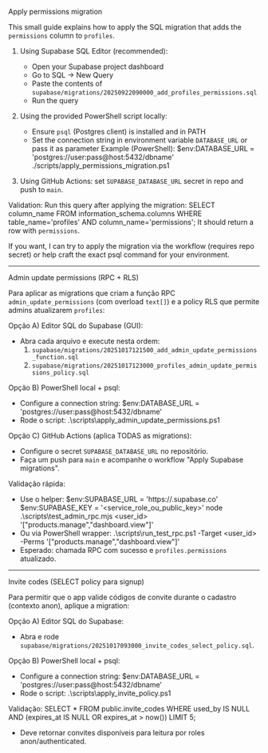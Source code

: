 Apply permissions migration

This small guide explains how to apply the SQL migration that adds the `permissions` column to `profiles`.

1) Using Supabase SQL Editor (recommended):
   - Open your Supabase project dashboard
   - Go to SQL -> New Query
   - Paste the contents of `supabase/migrations/20250922090000_add_profiles_permissions.sql`
   - Run the query

2) Using the provided PowerShell script locally:
   - Ensure `psql` (Postgres client) is installed and in PATH
   - Set the connection string in environment variable `DATABASE_URL` or pass it as parameter
     Example (PowerShell):
       $env:DATABASE_URL = 'postgres://user:pass@host:5432/dbname'
       ./scripts/apply_permissions_migration.ps1

3) Using GitHub Actions: set `SUPABASE_DATABASE_URL` secret in repo and push to `main`.

Validation:
  Run this query after applying the migration:
    SELECT column_name FROM information_schema.columns WHERE table_name='profiles' AND column_name='permissions';
  It should return a row with `permissions`.

If you want, I can try to apply the migration via the workflow (requires repo secret) or help craft the exact psql command for your environment.

---

Admin update permissions (RPC + RLS)

Para aplicar as migrations que criam a função RPC `admin_update_permissions` (com overload `text[]`) e a policy RLS que permite admins atualizarem `profiles`:

Opção A) Editor SQL do Supabase (GUI):
  - Abra cada arquivo e execute nesta ordem:
    1. `supabase/migrations/20251017121500_add_admin_update_permissions_function.sql`
    2. `supabase/migrations/20251017123000_profiles_admin_update_permissions_policy.sql`

Opção B) PowerShell local + psql:
  - Configure a connection string:
    $env:DATABASE_URL = 'postgres://user:pass@host:5432/dbname'
  - Rode o script:
    .\scripts\apply_admin_update_permissions.ps1

Opção C) GitHub Actions (aplica TODAS as migrations):
  - Configure o secret `SUPABASE_DATABASE_URL` no repositório.
  - Faça um push para `main` e acompanhe o workflow "Apply Supabase migrations".

Validação rápida:
  - Use o helper:
    $env:SUPABASE_URL = 'https://<project>.supabase.co'
    $env:SUPABASE_KEY = '<service_role_ou_public_key>'
    node .\scripts\test_admin_rpc.mjs <user_id> '["products.manage","dashboard.view"]'
  - Ou via PowerShell wrapper:
    .\scripts\run_test_rpc.ps1 -Target <user_id> -Perms '["products.manage","dashboard.view"]'
  - Esperado: chamada RPC com sucesso e `profiles.permissions` atualizado.

---

Invite codes (SELECT policy para signup)

Para permitir que o app valide códigos de convite durante o cadastro (contexto anon), aplique a migration:

Opção A) Editor SQL do Supabase:
  - Abra e rode `supabase/migrations/20251017093000_invite_codes_select_policy.sql`.

Opção B) PowerShell local + psql:
  - Configure a connection string:
    $env:DATABASE_URL = 'postgres://user:pass@host:5432/dbname'
  - Rode o script:
    .\scripts\apply_invite_policy.ps1

Validação:
  SELECT * FROM public.invite_codes WHERE used_by IS NULL AND (expires_at IS NULL OR expires_at > now()) LIMIT 5;
  - Deve retornar convites disponíveis para leitura por roles anon/authenticated.
